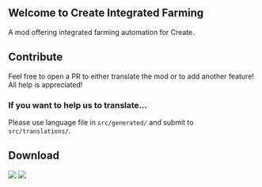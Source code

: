 ## Welcome to **Create Integrated Farming**
A mod offering integrated farming automation for Create.

## Contribute
Feel free to open a PR to either translate the mod or to add another feature! All help is appreciated!
### If you want to help us to translate...
Please use language file in `src/generated/` and submit to `src/translations/`.

## Download
[<img src="https://cdn.jsdelivr.net/npm/@intergrav/devins-badges@3/assets/cozy/available/curseforge_vector.svg">](https://www.curseforge.com/minecraft/mc-mods/create-integrated-farming) [<img src="https://cdn.jsdelivr.net/npm/@intergrav/devins-badges@3/assets/cozy/available/modrinth_vector.svg">](https://modrinth.com/mod/create-integrated-farming)
